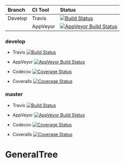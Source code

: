 
| Branch             | CI Tool        | Status      |
|:-------------------|:---------------|:------------|
| Develop            | Travis         |[![Build Status](https://travis-ci.org/abossenbroek/GeneralTree.svg?branch=develop)](https://travis-ci.org/abossenbroek/GeneralTree) |
|                    | AppVeyor       |[![AppVeyor Build Status](https://ci.appveyor.com/api/projects/status/github/abossenbroek/GeneralTree?branch=develop&svg=true)](https://ci.appveyor.com/project/abossenbroek/GeneralTree)|


### develop 
 * Travis [![Build Status](https://travis-ci.org/abossenbroek/GeneralTree.svg?branch=develop)](https://travis-ci.org/abossenbroek/GeneralTree)

 * AppVeyor [![AppVeyor Build Status](https://ci.appveyor.com/api/projects/status/github/abossenbroek/GeneralTree?branch=develop&svg=true)](https://ci.appveyor.com/project/abossenbroek/GeneralTree)

 * Codecov [![Coverage Status](https://img.shields.io/codecov/c/github/abossenbroek/GeneralTree/develop.svg)](https://codecov.io/github/abossenbroek/GeneralTree?branch=develop)

 * Coveralls [![Coverage Status](https://coveralls.io/repos/github/abossenbroek/GeneralTree/badge.svg?branch=develop)](https://coveralls.io/github/abossenbroek/GeneralTree?branch=develop)


### master 
 * Travis [![Build Status](https://travis-ci.org/abossenbroek/GeneralTree.svg?branch=master)](https://travis-ci.org/abossenbroek/GeneralTree)

 * AppVeyor [![AppVeyor Build Status](https://ci.appveyor.com/api/projects/status/github/abossenbroek/GeneralTree?branch=master&svg=true)](https://ci.appveyor.com/project/abossenbroek/GeneralTree)

 * Codecov [![Coverage Status](https://img.shields.io/codecov/c/github/abossenbroek/GeneralTree/master.svg)](https://codecov.io/github/abossenbroek/GeneralTree?branch=master)

 * Coveralls [![Coverage Status](https://coveralls.io/repos/github/abossenbroek/GeneralTree/badge.svg?branch=master)](https://coveralls.io/github/abossenbroek/GeneralTree?branch=master)

# GeneralTree
